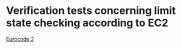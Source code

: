 # Verification tests concerning limit state checking according to EC2
[Eurocode 2](https://eurocodes.jrc.ec.europa.eu/EN-Eurocodes/eurocode-2-design-concrete-structures)
